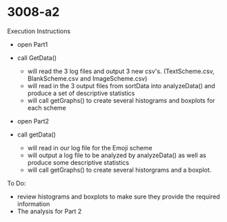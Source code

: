# 3008-a2

Execution Instructions
- open Part1
- call GetData()
  - will read the 3 log files and output 3 new csv's.  (TextScheme.csv, BlankScheme.csv and ImageScheme.csv)
  - will read in the 3 output files from sortData into analyzeData() and produce a set of descriptive statistics
  - will call getGraphs() to create several histograms and boxplots for each scheme

- open Part2
- call getData()
  - will read in our log file for the Emoji scheme
  - will output a log file to be analyzed by analyzeData() as well as produce some descriptive statistics
  - will call getGraphs() to create several historgrams and a boxplot. 

 To Do:
 - review histograms and boxplots to make sure they provide the required information
 - The analysis for Part 2
 
 
 
 
